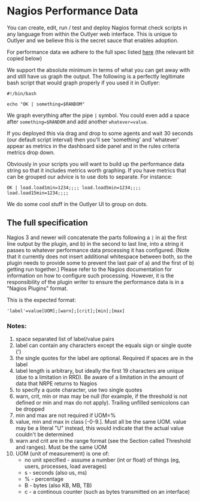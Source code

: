 # Nagios Performance Data

You can create, edit, run / test and deploy Nagios format check scripts in any language from within the Outlyer web interface. This is unique to Outlyer and we believe this is the secret sauce that enables adoption.

For performance data we adhere to the full spec listed [here](https://nagios-plugins.org/doc/guidelines.html#AEN200) (the relevant bit copied below)

We support the absolute minimum in terms of what you can get away with and still have us graph the output. The following is a perfectly legitimate bash script that would graph properly if you used it in Outlyer:

```
#!/bin/bash

echo "OK | something=$RANDOM"
```

We graph everything after the pipe `|` symbol. You could even add a space after `something=$RANDOM` and add another `whatever=value`.

If you deployed this via drag and drop to some agents and wait 30 seconds (our default script interval) then you'll see 'something' and 'whatever' appear as metrics in the dashboard side panel and in the rules criteria metrics drop down.

Obviously in your scripts you will want to build up the performance data string so that it includes metrics worth graphing. If you have metrics that can be grouped our advice is to use dots to separate. For instance:

```
OK | load.load1min=1234;;;; load.load5min=1234;;;; load.load15min=1234;;;;
```

We do some cool stuff in the Outlyer UI to group on dots.

## The full specification

Nagios 3 and newer will concatenate the parts following a `|` in a) the first line output by the plugin, and b) in the second to last line, into a string it passes to whatever performance data processing it has configured. (Note that it currently does not insert additional whitespace between both, so the plugin needs to provide some to prevent the last pair of a) and the first of b) getting run together.) Please refer to the Nagios documentation for information on how to configure such processing. However, it is the responsibility of the plugin writer to ensure the performance data is in a "Nagios Plugins" format.

This is the expected format: 

```
'label'=value[UOM];[warn];[crit];[min];[max]
```

### Notes: 

1. space separated list of label/value pairs 
1. label can contain any characters except the equals sign or single quote (') 
1. the single quotes for the label are optional. Required if spaces are in the label 
1. label length is arbitrary, but ideally the first 19 characters are unique (due to a limitation in RRD). Be aware of a limitation in the amount of data that NRPE returns to Nagios 
1. to specify a quote character, use two single quotes 
1. warn, crit, min or max may be null (for example, if the threshold is not defined or min and max do not apply). Trailing unfilled semicolons can be dropped 
1. min and max are not required if UOM=% 
1. value, min and max in class [-0-9.]. Must all be the same UOM. value may be a literal "U" instead, this would indicate that the actual value couldn't be determined 
1. warn and crit are in the range format (see the Section called Threshold and ranges). Must be the same UOM 
1. UOM (unit of measurement) is one of: 
    * no unit specified - assume a number (int or float) of things (eg, users, processes, load averages) 
    * s - seconds (also us, ms) 
    * % - percentage 
    * B - bytes (also KB, MB, TB) 
    * c - a continous counter (such as bytes transmitted on an interface)
